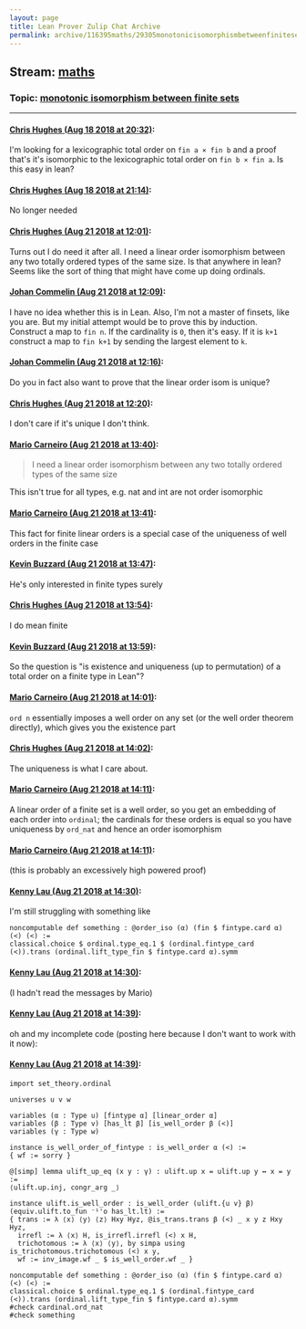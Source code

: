 ```yaml
---
layout: page
title: Lean Prover Zulip Chat Archive 
permalink: archive/116395maths/29305monotonicisomorphismbetweenfinitesets.html
---
```


## Stream: [maths](index.html)
### Topic: [monotonic isomorphism between finite sets](29305monotonicisomorphismbetweenfinitesets.html)

---

#### [Chris Hughes (Aug 18 2018 at 20:32)](https://leanprover.zulipchat.com/#narrow/stream/116395-maths/topic/monotonic%20isomorphism%20between%20finite%20sets/near/132370926):
I'm looking for a lexicographic total order on `fin a × fin b` and a proof that's it's isomorphic to the lexicographic total order on `fin b × fin a`. Is this easy in lean?

#### [Chris Hughes (Aug 18 2018 at 21:14)](https://leanprover.zulipchat.com/#narrow/stream/116395-maths/topic/monotonic%20isomorphism%20between%20finite%20sets/near/132372379):
No longer needed

#### [Chris Hughes (Aug 21 2018 at 12:01)](https://leanprover.zulipchat.com/#narrow/stream/116395-maths/topic/monotonic%20isomorphism%20between%20finite%20sets/near/132508918):
Turns out I do need it after all. I need a linear order isomorphism between any two totally ordered types of the same size. Is that anywhere in lean? Seems like the sort of thing that might have come up doing ordinals.

#### [Johan Commelin (Aug 21 2018 at 12:09)](https://leanprover.zulipchat.com/#narrow/stream/116395-maths/topic/monotonic%20isomorphism%20between%20finite%20sets/near/132509200):
I have no idea whether this is in Lean. Also, I'm not a master of finsets, like you are. But my initial attempt would be to prove this by induction. Construct a map to `fin n`. If the cardinality is `0`, then it's easy. If it is `k+1` construct a map to `fin k+1` by sending the largest element to `k`.

#### [Johan Commelin (Aug 21 2018 at 12:16)](https://leanprover.zulipchat.com/#narrow/stream/116395-maths/topic/monotonic%20isomorphism%20between%20finite%20sets/near/132509490):
Do you in fact also want to prove that the linear order isom is unique?

#### [Chris Hughes (Aug 21 2018 at 12:20)](https://leanprover.zulipchat.com/#narrow/stream/116395-maths/topic/monotonic%20isomorphism%20between%20finite%20sets/near/132509662):
I don't care if it's unique I don't think.

#### [Mario Carneiro (Aug 21 2018 at 13:40)](https://leanprover.zulipchat.com/#narrow/stream/116395-maths/topic/monotonic%20isomorphism%20between%20finite%20sets/near/132512403):
> I need a linear order isomorphism between any two totally ordered types of the same size

This isn't true for all types, e.g. nat and int are not order isomorphic

#### [Mario Carneiro (Aug 21 2018 at 13:41)](https://leanprover.zulipchat.com/#narrow/stream/116395-maths/topic/monotonic%20isomorphism%20between%20finite%20sets/near/132512417):
This fact for finite linear orders is a special case of the uniqueness of well orders in the finite case

#### [Kevin Buzzard (Aug 21 2018 at 13:47)](https://leanprover.zulipchat.com/#narrow/stream/116395-maths/topic/monotonic%20isomorphism%20between%20finite%20sets/near/132512622):
He's only interested in finite types surely

#### [Chris Hughes (Aug 21 2018 at 13:54)](https://leanprover.zulipchat.com/#narrow/stream/116395-maths/topic/monotonic%20isomorphism%20between%20finite%20sets/near/132512913):
I do mean finite

#### [Kevin Buzzard (Aug 21 2018 at 13:59)](https://leanprover.zulipchat.com/#narrow/stream/116395-maths/topic/monotonic%20isomorphism%20between%20finite%20sets/near/132513119):
So the question is "is existence and uniqueness (up to permutation) of a total order on a finite type in Lean"?

#### [Mario Carneiro (Aug 21 2018 at 14:01)](https://leanprover.zulipchat.com/#narrow/stream/116395-maths/topic/monotonic%20isomorphism%20between%20finite%20sets/near/132513204):
`ord n` essentially imposes a well order on any set (or the well order theorem directly), which gives you the existence part

#### [Chris Hughes (Aug 21 2018 at 14:02)](https://leanprover.zulipchat.com/#narrow/stream/116395-maths/topic/monotonic%20isomorphism%20between%20finite%20sets/near/132513255):
The uniqueness is what I care about.

#### [Mario Carneiro (Aug 21 2018 at 14:11)](https://leanprover.zulipchat.com/#narrow/stream/116395-maths/topic/monotonic%20isomorphism%20between%20finite%20sets/near/132513564):
A linear order of a finite set is a well order, so you get an embedding of each order into `ordinal`; the cardinals for these orders is equal so you have uniqueness by `ord_nat` and hence an order isomorphism

#### [Mario Carneiro (Aug 21 2018 at 14:11)](https://leanprover.zulipchat.com/#narrow/stream/116395-maths/topic/monotonic%20isomorphism%20between%20finite%20sets/near/132513571):
(this is probably an excessively high powered proof)

#### [Kenny Lau (Aug 21 2018 at 14:30)](https://leanprover.zulipchat.com/#narrow/stream/116395-maths/topic/monotonic%20isomorphism%20between%20finite%20sets/near/132514251):
I'm still struggling with something like
```lean
noncomputable def something : @order_iso (α) (fin $ fintype.card α) (<) (<) :=
classical.choice $ ordinal.type_eq.1 $ (ordinal.fintype_card (<)).trans (ordinal.lift_type_fin $ fintype.card α).symm
```

#### [Kenny Lau (Aug 21 2018 at 14:30)](https://leanprover.zulipchat.com/#narrow/stream/116395-maths/topic/monotonic%20isomorphism%20between%20finite%20sets/near/132514255):
(I hadn't read the messages by Mario)

#### [Kenny Lau (Aug 21 2018 at 14:39)](https://leanprover.zulipchat.com/#narrow/stream/116395-maths/topic/monotonic%20isomorphism%20between%20finite%20sets/near/132514599):
oh and my incomplete code (posting here because I don't want to work with it now):

#### [Kenny Lau (Aug 21 2018 at 14:39)](https://leanprover.zulipchat.com/#narrow/stream/116395-maths/topic/monotonic%20isomorphism%20between%20finite%20sets/near/132514602):
```lean
import set_theory.ordinal

universes u v w

variables (α : Type u) [fintype α] [linear_order α]
variables (β : Type v) [has_lt β] [is_well_order β (<)]
variables (γ : Type w)

instance is_well_order_of_fintype : is_well_order α (<) :=
{ wf := sorry }

@[simp] lemma ulift_up_eq (x y : γ) : ulift.up x = ulift.up y ↔ x = y :=
⟨ulift.up.inj, congr_arg _⟩

instance ulift.is_well_order : is_well_order (ulift.{u v} β) (equiv.ulift.to_fun ⁻¹'o has_lt.lt) :=
{ trans := λ ⟨x⟩ ⟨y⟩ ⟨z⟩ Hxy Hyz, @is_trans.trans β (<) _ x y z Hxy Hyz,
  irrefl := λ ⟨x⟩ H, is_irrefl.irrefl (<) x H,
  trichotomous := λ ⟨x⟩ ⟨y⟩, by simpa using is_trichotomous.trichotomous (<) x y,
  wf := inv_image.wf _ $ is_well_order.wf _ }

noncomputable def something : @order_iso (α) (fin $ fintype.card α) (<) (<) :=
classical.choice $ ordinal.type_eq.1 $ (ordinal.fintype_card (<)).trans (ordinal.lift_type_fin $ fintype.card α).symm
#check cardinal.ord_nat
#check something
```

